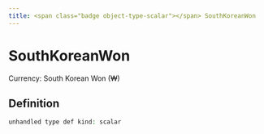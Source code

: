 ```yaml
---
title: <span class="badge object-type-scalar"></span> SouthKoreanWon
---
```

# <span class="badge object-type-scalar"></span> SouthKoreanWon

Currency: South Korean Won (₩)

## Definition

```php
unhandled type def kind: scalar
```
